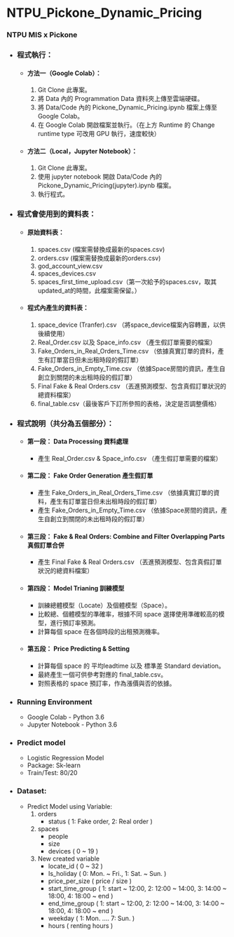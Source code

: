 # NTPU_Pickone_Dynamic_Pricing
### NTPU MIS x Pickone
* ### 程式執行：
  * #### 方法一（Google Colab）：
    1. Git Clone 此專案。　    
    2. 將 Data 內的 Programmation Data 資料夾上傳至雲端硬碟。 　
    3. 將 Data/Code 內的 Pickone_Dynamic_Pricing.ipynb 檔案上傳至 Google Colab。 　
    4. 在 Google Colab 開啟檔案並執行。（在上方 Runtime 的 Change runtime type 可改用 GPU 執行，速度較快）

  * #### 方法二（Local，Jupyter Notebook）：
    1. Git Clone 此專案。
    2. 使用 jupyter notebook 開啟 Data/Code 內的 Pickone_Dynamic_Pricing(jupyter).ipynb 檔案。
    3. 執行程式。

* ### 程式會使用到的資料表：
   * #### 原始資料表：
      1. spaces.csv (檔案需替換成最新的spaces.csv)
      2. orders.csv (檔案需替換成最新的orders.csv)
      3. god_account_view.csv
      4. spaces_devices.csv
      5. spaces_first_time_upload.csv（第一次給予的spaces.csv，取其updated_at的時間，此檔案需保留。）
   
   * #### 程式內產生的資料表：
      1. space_device (Tranfer).csv （將space_device檔案內容轉置，以供後續使用） 
      2. Real_Order.csv 以及 Space_info.csv （產生假訂單需要的檔案）
      3. Fake_Orders_in_Real_Orders_Time.csv （依據真實訂單的資料，產生有訂單當日但未出租時段的假訂單） 
      4. Fake_Orders_in_Empty_Time.csv （依據Space房間的資訊，產生自創立到關閉的未出租時段的假訂單） 
      5. Final Fake & Real Orders.csv （丟進預測模型、包含真假訂單狀況的總資料檔案）
      6. final_table.csv（最後客戶下訂所參照的表格，決定是否調整價格）


* ### 程式說明（共分為五個部分）：
   * #### 第一段： Data Processing 資料處理  
      * 產生 Real_Order.csv & Space_info.csv （產生假訂單需要的檔案） 
       
   * #### 第二段： Fake Order Generation 產生假訂單 
      * 產生 Fake_Orders_in_Real_Orders_Time.csv （依據真實訂單的資料，產生有訂單當日但未出租時段的假訂單） 
      * 產生 Fake_Orders_in_Empty_Time.csv （依據Space房間的資訊，產生自創立到關閉的未出租時段的假訂單） 
       
   * #### 第三段： Fake & Real Orders: Combine and Filter Overlapping Parts 真假訂單合併
      * 產生 Final Fake & Real Orders.csv （丟進預測模型、包含真假訂單狀況的總資料檔案）
       
   * #### 第四段： Model Trianing 訓練模型
      * 訓練總體模型（Locate）及個體模型（Space）。 
      * 比較總、個體模型的準確率，根據不同 space 選擇使用準確較高的模型，進行預訂率預測。 
      * 計算每個 space 在各個時段的出租預測機率。
     
   * #### 第五段： Price Predicting & Setting 
      * 計算每個 space 的 平均leadtime 以及 標準差 Standard deviation。 
      * 最終產生一個可供參考對應的 final_table.csv。
      * 對照表格的 space 預訂率，作為漲價與否的依據。


* ### Running Environment
   * Google Colab - Python 3.6
   * Jupyter Notebook - Python 3.6
   
* ### Predict model
   * Logistic Regression Model
   * Package: Sk-learn
   * Train/Test: 80/20
   
* ### Dataset:
   * Predict Model using Variable:
      1. orders
         * status ( 1: Fake order, 2: Real order )
      2. spaces
         * people
         * size
         * devices ( 0 ~ 19 )
      3. New created variable
         * locate_id ( 0 ~ 32 )
         * Is_holiday ( 0: Mon. ~ Fri., 1: Sat. ~ Sun. )
         * price_per_size ( price / size )
         * start_time_group ( 1: start ~ 12:00, 2: 12:00 ~ 14:00, 3: 14:00 ~ 18:00, 4: 18:00 ~ end )
         * end_time_group ( 1: start ~ 12:00, 2: 12:00 ~ 14:00, 3: 14:00 ~ 18:00, 4: 18:00 ~ end )
         * weekday ( 1: Mon. .... 7: Sun. )
         * hours ( renting hours )

